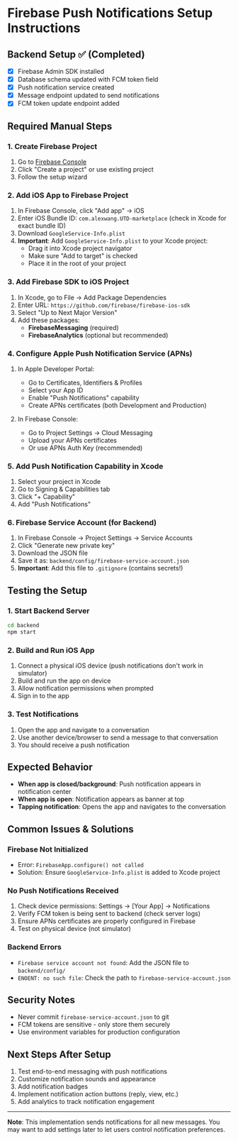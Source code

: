 # Firebase Push Notifications Setup Instructions

## Backend Setup ✅ (Completed)
- [x] Firebase Admin SDK installed
- [x] Database schema updated with FCM token field
- [x] Push notification service created
- [x] Message endpoint updated to send notifications
- [x] FCM token update endpoint added

## Required Manual Steps

### 1. Create Firebase Project
1. Go to [Firebase Console](https://console.firebase.google.com/)
2. Click "Create a project" or use existing project
3. Follow the setup wizard

### 2. Add iOS App to Firebase Project
1. In Firebase Console, click "Add app" → iOS
2. Enter iOS Bundle ID: `com.alexwang.UTD-marketplace` (check in Xcode for exact bundle ID)
3. Download `GoogleService-Info.plist`
4. **Important**: Add `GoogleService-Info.plist` to your Xcode project:
   - Drag it into Xcode project navigator
   - Make sure "Add to target" is checked
   - Place it in the root of your project

### 3. Add Firebase SDK to iOS Project
1. In Xcode, go to File → Add Package Dependencies
2. Enter URL: `https://github.com/firebase/firebase-ios-sdk`
3. Select "Up to Next Major Version"
4. Add these packages:
   - **FirebaseMessaging** (required)
   - **FirebaseAnalytics** (optional but recommended)

### 4. Configure Apple Push Notification Service (APNs)
1. In Apple Developer Portal:
   - Go to Certificates, Identifiers & Profiles
   - Select your App ID
   - Enable "Push Notifications" capability
   - Create APNs certificates (both Development and Production)

2. In Firebase Console:
   - Go to Project Settings → Cloud Messaging
   - Upload your APNs certificates
   - Or use APNs Auth Key (recommended)

### 5. Add Push Notification Capability in Xcode
1. Select your project in Xcode
2. Go to Signing & Capabilities tab
3. Click "+ Capability"
4. Add "Push Notifications"

### 6. Firebase Service Account (for Backend)
1. In Firebase Console → Project Settings → Service Accounts
2. Click "Generate new private key"
3. Download the JSON file
4. Save it as: `backend/config/firebase-service-account.json`
5. **Important**: Add this file to `.gitignore` (contains secrets!)

## Testing the Setup

### 1. Start Backend Server
```bash
cd backend
npm start
```

### 2. Build and Run iOS App
1. Connect a physical iOS device (push notifications don't work in simulator)
2. Build and run the app on device
3. Allow notification permissions when prompted
4. Sign in to the app

### 3. Test Notifications
1. Open the app and navigate to a conversation
2. Use another device/browser to send a message to that conversation
3. You should receive a push notification

## Expected Behavior

- **When app is closed/background**: Push notification appears in notification center
- **When app is open**: Notification appears as banner at top
- **Tapping notification**: Opens the app and navigates to the conversation

## Common Issues & Solutions

### Firebase Not Initialized
- Error: `FirebaseApp.configure() not called`
- Solution: Ensure `GoogleService-Info.plist` is added to Xcode project

### No Push Notifications Received
1. Check device permissions: Settings → [Your App] → Notifications
2. Verify FCM token is being sent to backend (check server logs)
3. Ensure APNs certificates are properly configured in Firebase
4. Test on physical device (not simulator)

### Backend Errors
- `Firebase service account not found`: Add the JSON file to `backend/config/`
- `ENOENT: no such file`: Check the path to `firebase-service-account.json`

## Security Notes

- Never commit `firebase-service-account.json` to git
- FCM tokens are sensitive - only store them securely
- Use environment variables for production configuration

## Next Steps After Setup

1. Test end-to-end messaging with push notifications
2. Customize notification sounds and appearance
3. Add notification badges
4. Implement notification action buttons (reply, view, etc.)
5. Add analytics to track notification engagement

---

**Note**: This implementation sends notifications for all new messages. You may want to add settings later to let users control notification preferences.

